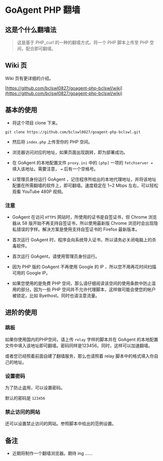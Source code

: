 # GoAgent PHP 翻墙

## 这是个什么翻墙法

> 这是基于 PHP_curl 的一种的翻墙方式。将一个 PHP 脚本上传至 PHP 空间，配合即可翻墙。

## Wiki 页

Wiki 页有更详细的介绍。

[https://github.com/bclswl0827/goagent-php-bclswl/wiki](https://github.com/bclswl0827/goagent-php-bclswl/wiki)

## 基本的使用

 - 将这个项目 clone 下来。

```
git clone https://github.com/bclswl0827/goagent-php-bclswl.git
```

 - 然后将 `index.php` 上传至你的 PHP 空间。

 - 浏览器访问对应的地址，如果页面出现跳转，即为部署成功。

 - 在 GoAgent 的本地配置文件 `proxy.ini` 中的 `[php]` 一项的 `fetchserver = ` 填入该地址。需要注意， `=` 后有一个空格号。

 - 以管理员身份运行 GoAgent ，记住程序所给出的本地代理地址，并将该地址配置在所需翻墙的软件上，即可翻墙。速度稳定在 1~2 Mbps 左右，可以轻松观看 YouTube 480P 视频。

### 注意

 - GoAgent 在访问 `HTTPS` 网站时，所使用的证书是自签证书，但 Chrome 浏览器从 58 版开始不再支持自签证书，所以使用最新版 Chrome 浏览时会出现隐私错误的字样。解决方案是使用支持自签证书的 Firefox 最新版本。

 - 首次运行 GoAgent 时，程序会向系统导入证书，所以请务必关闭电脑上的杀毒软件。

 - 首次运行 GoAgent，请使用管理员身份运行。

 - 因为 PHP 版的 GoAgent 不再使用 Google 的 IP ，所以您不用再花时间扫描可用的 Google IP。

 - 如果您使用的是免费 PHP 空间，那么请仔细阅读该空间的使用条款中防止滥用的部分。因为一些 PHP 空间并不允许代理脚本，这样做可能会使您的帐户被锁定。比如 Byethost。同时也请注意流量。

## 进阶的使用

### 跳板

如果你使用国内的PHP空间，请上传 `relay` 字样的脚本并在 GoAgent 的本地配置文件中填入该地址即可翻墙。密码同样是123456。同时，这样可以加速翻墙。

或者您已经照着前面自建了翻墙服务，那么也请照着 relay 脚本中的格式填入你自己的地址。

### 设置密码

为了防止盗用，可以设置密码。

默认的密码是 `123456`

### 禁止访问的网站

还可以设置禁止访问的网站。参照脚本中给出的范例设置。

## 备注

 - 近期将制作一个翻墙浏览器。期待 ing ……
